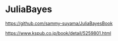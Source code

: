 # JuliaBayes

https://github.com/sammy-suyama/JuliaBayesBook

https://www.kspub.co.jp/book/detail/5259801.html
